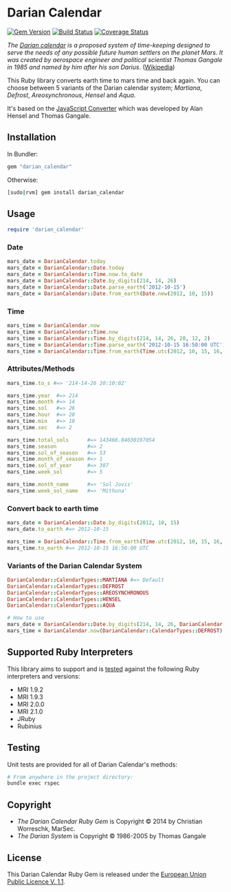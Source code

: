 # Darian Calendar

[![Gem Version](https://badge.fury.io/rb/darian_calendar.png)](http://badge.fury.io/rb/darian_calendar) 
[![Build Status](https://travis-ci.org/marsec/darian_calendar.png)](https://travis-ci.org/marsec/darian_calendar)
[![Coverage Status](https://coveralls.io/repos/marsec/darian_calendar/badge.png?branch=master)](https://coveralls.io/r/marsec/darian_calendar)

_The [Darian calendar] is a proposed system of time-keeping designed to serve the needs of any possible future human settlers on the planet Mars.
It was created by aerospace engineer and political scientist Thomas Gangale in 1985 and named by him after his son Darius._ ([Wikipedia])

This Ruby library converts earth time to mars time and back again. You can choose between 5 variants of the Darian calendar system; _Martiana_, _Defrost_, _Areosynchronous_, _Hensel_ and _Aqua_.

It's based on the [JavaScript Converter] which was developed by Alan Hensel and Thomas Gangale.

[Wikipedia]: http://en.wikipedia.org/wiki/Darian_calendar
[Darian calendar]: http://en.wikipedia.org/wiki/Darian_calendar
[JavaScript Converter]: http://pweb.jps.net/~tgangale/mars/converter/calendar_clock.htm

## Installation

In Bundler:
```ruby
gem "darian_calendar"
```

Otherwise:
```bash
[sudo|rvm] gem install darian_calendar
```

## Usage

```ruby
require 'darian_calendar'
```

### Date
```ruby
mars_date = DarianCalendar.today
mars_date = DarianCalendar::Date.today
mars_date = DarianCalendar::Time.now.to_date
mars_date = DarianCalendar::Date.by_digits(214, 14, 26)
mars_date = DarianCalendar::Date.parse_earth('2012-10-15')
mars_date = DarianCalendar::Date.from_earth(Date.new(2012, 10, 15))
```

### Time
```ruby
mars_time = DarianCalendar.now
mars_time = DarianCalendar::Time.now
mars_time = DarianCalendar::Time.by_digits(214, 14, 26, 20, 12, 2)
mars_time = DarianCalendar::Time.parse_earth('2012-10-15 16:50:00 UTC')
mars_time = DarianCalendar::Time.from_earth(Time.utc(2012, 10, 15, 16, 50, 0))
```

### Attributes/Methods
```ruby
mars_time.to_s #=> '214-14-26 20:10:02'

mars_time.year  #=> 214
mars_time.month #=> 14
mars_time.sol   #=> 26
mars_time.hour  #=> 20
mars_time.min   #=> 10
mars_time.sec   #=> 2

mars_time.total_sols      #=> 143466.84030197054
mars_time.season          #=> 2
mars_time.sol_of_season   #=> 53
mars_time.month_of_season #=> 1
mars_time.sol_of_year     #=> 387
mars_time.week_sol        #=> 5

mars_time.month_name      #=> 'Sol Jovis'
mars_time.week_sol_name   #=> 'Mithuna'
```

### Convert back to earth time
```ruby
mars_date = DarianCalendar::Date.by_digits(2012, 10, 15)
mars_date.to_earth #=> 2012-10-15

mars_time = DarianCalendar::Time.from_earth(Time.utc(2012, 10, 15, 16, 50, 0))
mars_time.to_earth #=> 2012-10-15 16:50:00 UTC
```

### Variants of the Darian Calendar System
```ruby
DarianCalendar::CalendarTypes::MARTIANA #=> Default
DarianCalendar::CalendarTypes::DEFROST
DarianCalendar::CalendarTypes::AREOSYNCHRONOUS
DarianCalendar::CalendarTypes::HENSEL
DarianCalendar::CalendarTypes::AQUA
```
```ruby
# How to use
mars_date = DarianCalendar::Date.by_digits(214, 14, 26, DarianCalendar::CalendarTypes::AREOSYNCHRONOUS)
mars_time = DarianCalendar.now(DarianCalendar::CalendarTypes::DEFROST)
```

## Supported Ruby Interpreters

This library aims to support and is [tested](https://travis-ci.org/marsec/darian_calendar) against the following Ruby interpreters and versions:

- MRI 1.9.2
- MRI 1.9.3
- MRI 2.0.0
- MRI 2.1.0
- JRuby
- Rubinius

## Testing

Unit tests are provided for all of Darian Calendar's methods:

```bash
# From anywhere in the project directory:
bundle exec rspec
```

## Copyright
- _The Darian Calendar Ruby Gem_ is Copyright © 2014 by Christian Worreschk, MarSec.
- _The Darian System_ is Copyright © 1986-2005 by Thomas Gangale

## License
This Darian Calendar Ruby Gem is released under the [European Union Public Licence V. 1.1](http://opensource.org/licenses/EUPL-1.1).
